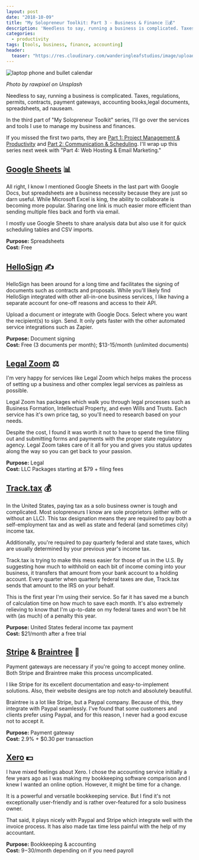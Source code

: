 ```yaml
---
layout: post
date: "2018-10-09"
title: "My Solopreneur Toolkit: Part 3 - Business & Finance 🗄💰"
description: 'Needless to say, running a business is complicated. Taxes, regulations, permits, contracts, payment gateways, accounting books,legal documents, spreadsheets, ad nauseam. In the third part of "My Solopreneur Toolkit" series, I''ll go over the services and tools I use to manage my business and finances.'
categories:
  - productivity
tags: [tools, business, finance, accounting]
header:
  teaser: "https://res.cloudinary.com/wanderingleafstudios/image/upload/b_auto,c_pad,g_center,h_630,w_1200/v1537890988/chrisjmears.com/blog/rawpixel-645294-unsplash.jpg"
---
```


![laptop phone and bullet calendar](https://res.cloudinary.com/wanderingleafstudios/image/upload/v1539098563/chrisjmears.com/blog/rawpixel-645294-unsplash.jpg)

<div class="text-right text-grey text-sm mb-6">
  <em>Photo by rawpixel on Unsplash</em>
</div>

Needless to say, running a business is complicated. Taxes, regulations, permits, contracts, payment gateways, accounting books,legal documents, spreadsheets, ad nauseam.

In the third part of "My Solopreneur Toolkit" series, I'll go over the services and tools I use to manage my business and finances.

If you missed the first two parts, they are [Part 1: Project Management & Productivity](https://chrisjmears.com/blog/my-solopreneur-toolkit-part-1/) and [Part 2: Communication & Scheduling](https://chrisjmears.com/blog/my-solopreneur-toolkit-part-2/). I'll wrap up this series next week with "Part 4: Web Hosting & Email Marketing."

## [Google Sheets](https://www.google.com/sheets/about/) 📊

All right, I know I mentioned Google Sheets in the last part with Google Docs, but spreadsheets are a business necessity because they are just so darn useful. While Microsoft Excel is king, the ability to collaborate is becoming more popular. Sharing one link is much easier more efficient than sending multiple files back and forth via email.

I mostly use Google Sheets to share analysis data but also use it for quick scheduling tables and CSV imports.

**Purpose:** Spreadsheets<br>
**Cost:** Free

## [HelloSign](https://www.hellosign.com/) ✍️

HelloSign has been around for a long time and facilitates the signing of documents such as contracts and proposals. While you'll likely find HelloSign integrated with other all-in-one business services, I like having a separate account for one-off reasons and access to their API.

Upload a document or integrate with Google Docs. Select where you want the recipient(s) to sign. Send. It only gets faster with the other automated service integrations such as Zapier.

**Purpose:** Document signing<br>
**Cost:** Free (3 documents per month); \$13-15/month (unlimited documents)

## [Legal Zoom](https://www.legalzoom.com/) ⚖️

I'm very happy for services like Legal Zoom which helps makes the process of setting up a business and other complex legal services as painless as possible.

Legal Zoom has packages which walk you through legal processes such as Business Formation, Intellectual Property, and even Wills and Trusts. Each service has it's own price tag, so you'll need to research based on your needs.

Despite the cost, I found it was worth it not to have to spend the time filling out and submitting forms and payments with the proper state regulatory agency. Legal Zoom takes care of it all for you and gives you status updates along the way so you can get back to your passion.

**Purpose:** Legal<br>
**Cost:** LLC Packages starting at \$79 + filing fees

## [Track.tax](https://www.track.tax/) 💰

In the United States, paying tax as a solo business owner is tough and complicated. Most solopreneurs I know are sole proprietors (either with or without an LLC). This tax designation means they are required to pay both a self-employment tax and as well as state and federal (and sometimes city) income tax.

Additionally, you're required to pay quarterly federal and state taxes, which are usually determined by your previous year's income tax.

Track.tax is trying to make this mess easier for those of us in the U.S. By suggesting how much to withhold on each bit of income coming into your business, it transfers that amount from your bank account to a holding account. Every quarter when quarterly federal taxes are due, Track.tax sends that amount to the IRS on your behalf.

This is the first year I'm using their service. So far it has saved me a bunch of calculation time on how much to save each month. It's also extremely relieving to know that I'm up-to-date on my federal taxes and won't be hit with (as much) of a penalty this year.

**Purpose:** United States federal income tax payment<br>
**Cost:** \$21/month after a free trial

## [Stripe](https://stripe.com/) & [Braintree](https://www.braintreepayments.com/) 💸

Payment gateways are necessary if you're going to accept money online. Both Stripe and Braintree make this process uncomplicated.

I like Stripe for its excellent documentation and easy-to-implement solutions. Also, their website designs are top notch and absolutely beautiful.

Braintree is a lot like Stripe, but a Paypal company. Because of this, they integrate with Paypal seamlessly. I've found that some customers and clients prefer using Paypal, and for this reason, I never had a good excuse not to accept it.

**Purpose:** Payment gateway<br>
**Cost:** 2.9% + \$0.30 per transaction

## [Xero](https://www.xero.com/) 💵

I have mixed feelings about Xero. I chose the accounting service initially a few years ago as I was making my bookkeeping software comparison and I knew I wanted an online option. However, it might be time for a change.

It is a powerful and versatile bookkeeping service. But I find it's not exceptionally user-friendly and is rather over-featured for a solo business owner.

That said, it plays nicely with Paypal and Stripe which integrate well with the invoice process. It has also made tax time less painful with the help of my accountant.

**Purpose:** Bookkeeping & accounting<br>
**Cost:** $9-$30/month depending on if you need payroll
